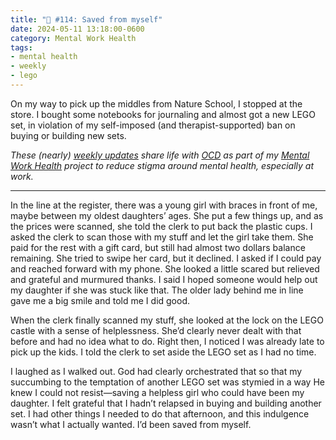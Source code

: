 ```yaml
---
title: "🧠 #114: Saved from myself"
date: 2024-05-11 13:18:00-0600
category: Mental Work Health
tags:
- mental health
- weekly
- lego
---
```


On my way to pick up the middles from Nature School, I stopped at the store. I bought some notebooks for journaling and almost got a new LEGO set, in violation of my self-imposed (and therapist-supported) ban on buying or building new sets.

_These (nearly) [weekly updates](https://bennorris.com/tags/weekly-update/) share life with [OCD](https://bennorris.com/tags/ocd/) as part of my [Mental Work Health](https://bennorris.com/mental-work-health/) project to reduce stigma around mental health, especially at work._

***

In the line at the register, there was a young girl with braces in front of me, maybe between my oldest daughters’ ages. She put a few things up, and as the prices were scanned, she told the clerk to put back the plastic cups. I asked the clerk to scan those with my stuff and let the girl take them. She paid for the rest with a gift card, but still had almost two dollars balance remaining. She tried to swipe her card, but it declined. I asked if I could pay and reached forward with my phone. She looked a little scared but relieved and grateful and murmured thanks. I said I hoped someone would help out my daughter if she was stuck like that. The older lady behind me in line gave me a big smile and told me I did good.

When the clerk finally scanned my stuff, she looked at the lock on the LEGO castle with a sense of helplessness. She’d clearly never dealt with that before and had no idea what to do. Right then, I noticed I was already late to pick up the kids. I told the clerk to set aside the LEGO set as I had no time.

I laughed as I walked out. God had clearly orchestrated that so that my succumbing to the temptation of another LEGO set was stymied in a way He knew I could not resist—saving a helpless girl who could have been my daughter. I felt grateful that I hadn’t relapsed in buying and building another set. I had other things I needed to do that afternoon, and this indulgence wasn’t what I actually wanted. I’d been saved from myself.



